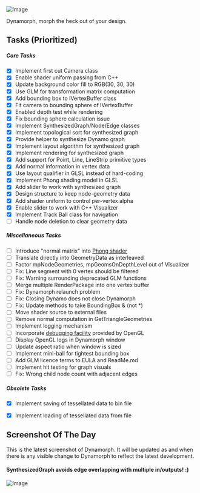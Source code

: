 ![Image](https://raw.github.com/ikeough/Dynamo/master/doc/distrib/Images/dynamo_logo_dark.png) 

Dynamorph, morph the heck out of your design.

## Tasks (Prioritized) ##

##### Core Tasks #####
- [x] Implement first cut Camera class
- [x] Enable shader uniform passing from C++
- [x] Update background color fill to RGB(30, 30, 30)
- [x] Use GLM for transformation matrix computation
- [x] Add bounding box to IVertexBuffer class
- [x] Fit camera to bounding sphere of IVertexBuffer
- [x] Enabled depth test while rendering
- [x] Fix bounding sphere calculation issue
- [x] Implement SynthesizedGraph/Node/Edge classes
- [x] Implement topological sort for synthesized graph
- [x] Provide helper to synthesize Dynamo graph 
- [x] Implement layout algorithm for synthesized graph
- [x] Implement rendering for synthesized graph
- [x] Add support for Point, Line, LineStrip primitive types
- [x] Add normal information in vertex data
- [x] Use layout qualifier in GLSL instead of hard-coding
- [x] Implement Phong shading model in GLSL
- [x] Add slider to work with synthesized graph
- [x] Design structure to keep node-geometry data
- [x] Add shader uniform to control per-vertex alpha
- [x] Enable slider to work with C++ Visualizer
- [x] Implement Track Ball class for navigation
- [ ] Handle node deletion to clear geometry data

##### Miscellaneous Tasks #####
- [ ] Introduce "normal matrix" into [Phong shader](http://www.mathematik.uni-marburg.de/~thormae/lectures/graphics1/code/WebGLShaderLightMat/renderer.js)
- [ ] Translate directly into GeometryData as interleaved
- [ ] Factor mpNodeGeometries, mpGeomsOnDepthLevel out of Visualizer
- [ ] Fix: Line segment with 0 vertex should be filtered
- [ ] Fix: Warning surrounding deprecated GLM functions
- [ ] Merge multiple RenderPackage into one vertex buffer
- [ ] Fix: Dynamorph relaunch problem
- [ ] Fix: Closing Dynamo does not close Dynamorph
- [ ] Fix: Update methods to take BoundingBox & (not *)
- [ ] Move shader source to external files
- [ ] Remove normal computation in GetTriangleGeometries
- [ ] Implement logging mechanism
- [ ] Incorporate [debugging facility](http://www.opengl.org/registry/specs/ARB/debug_output.txt) provided by OpenGL
- [ ] Display OpenGL logs in Dynamorph window
- [ ] Update aspect ratio when window is sized
- [ ] Implement mini-ball for tightest bounding box
- [ ] Add GLM licence terms to EULA and ReadMe.md
- [ ] Implement hit testing for graph visuals
- [ ] Fix: Wrong child node count with adjacent edges

##### Obsolete Tasks #####
- [x] Implement saving of tessellated data to bin file
- [x] Implement loading of tessellated data from file


## Screenshot Of The Day ##
This is the latest screenshot of Dynamorph. It will be updated as and when there is any visible change to Dynamorph to reflect the latest development.

#### SynthesizedGraph avoids edge overlapping with multiple in/outputs! :) ####
![Image](https://raw.githubusercontent.com/Benglin/Dynamo/Recharge_Ben/src/Extensions/Dynamorph/dynamorph-screen.png)
